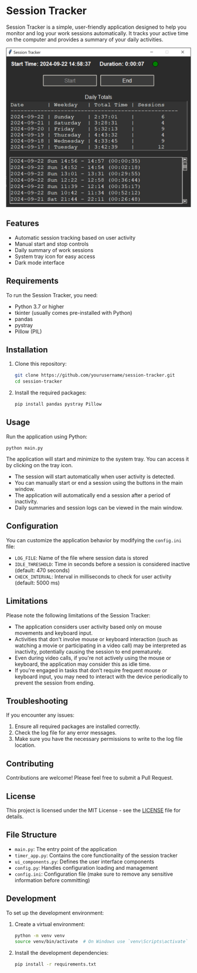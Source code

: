# Session Tracker

Session Tracker is a simple, user-friendly application designed to help you monitor and log your work sessions automatically. It tracks your active time on the computer and provides a summary of your daily activities.

![Session Tracker UI](images/session_tracker_ui.png)

## Features

- Automatic session tracking based on user activity
- Manual start and stop controls
- Daily summary of work sessions
- System tray icon for easy access
- Dark mode interface

## Requirements

To run the Session Tracker, you need:

- Python 3.7 or higher
- tkinter (usually comes pre-installed with Python)
- pandas
- pystray
- Pillow (PIL)

## Installation

1. Clone this repository:
   ```bash
   git clone https://github.com/yourusername/session-tracker.git
   cd session-tracker
   ```

2. Install the required packages:
   ```bash
   pip install pandas pystray Pillow
   ```

## Usage

Run the application using Python:

```
python main.py
```

The application will start and minimize to the system tray. You can access it by clicking on the tray icon.

- The session will start automatically when user activity is detected.
- You can manually start or end a session using the buttons in the main window.
- The application will automatically end a session after a period of inactivity.
- Daily summaries and session logs can be viewed in the main window.

## Configuration

You can customize the application behavior by modifying the `config.ini` file:

- `LOG_FILE`: Name of the file where session data is stored
- `IDLE_THRESHOLD`: Time in seconds before a session is considered inactive (default: 470 seconds)
- `CHECK_INTERVAL`: Interval in milliseconds to check for user activity (default: 5000 ms)

## Limitations

Please note the following limitations of the Session Tracker:

- The application considers user activity based only on mouse movements and keyboard input.
- Activities that don't involve mouse or keyboard interaction (such as watching a movie or participating in a video call) may be interpreted as inactivity, potentially causing the session to end prematurely.
- Even during video calls, if you're not actively using the mouse or keyboard, the application may consider this as idle time.
- If you're engaged in tasks that don't require frequent mouse or keyboard input, you may need to interact with the device periodically to prevent the session from ending.

## Troubleshooting

If you encounter any issues:

1. Ensure all required packages are installed correctly.
2. Check the log file for any error messages.
3. Make sure you have the necessary permissions to write to the log file location.

## Contributing

Contributions are welcome! Please feel free to submit a Pull Request.

## License

This project is licensed under the MIT License - see the [LICENSE](LICENSE) file for details.

## File Structure

- `main.py`: The entry point of the application
- `timer_app.py`: Contains the core functionality of the session tracker
- `ui_components.py`: Defines the user interface components
- `config.py`: Handles configuration loading and management
- `config.ini`: Configuration file (make sure to remove any sensitive information before committing)

## Development

To set up the development environment:

1. Create a virtual environment:
   ```bash
   python -m venv venv
   source venv/bin/activate  # On Windows use `venv\Scripts\activate`
   ```

2. Install the development dependencies:
   ```bash
   pip install -r requirements.txt
   ```
